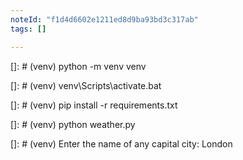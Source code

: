```yaml
---
noteId: "f1d4d6602e1211ed8d9ba93bd3c317ab"
tags: []

---
```



<!-- create a virtual environment -->
[]: # (venv) python -m venv venv

<!-- activate the virtual environment -->
[]: # (venv) venv\Scripts\activate.bat

<!-- install the packages in the requiremnt file -->
[]: # (venv) pip install -r requirements.txt

<!-- run the script -->
[]: # (venv) python weather.py

<!-- enter any name of any capital city forexample london  -->
[]: # (venv) Enter the name of any capital city: London